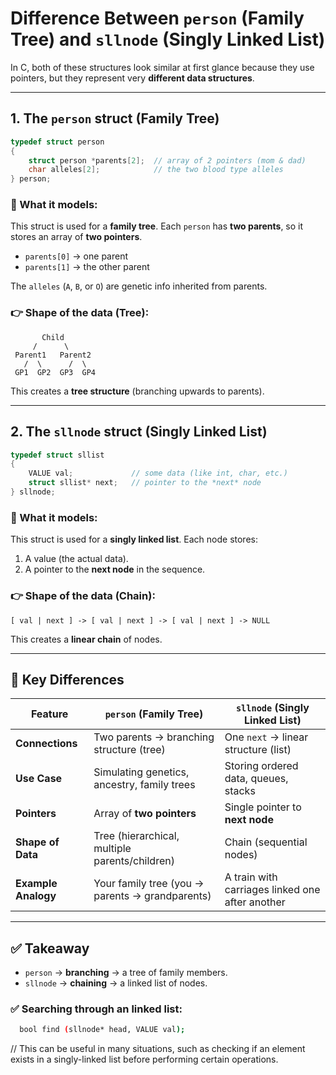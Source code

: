 # Difference Between `person` (Family Tree) and `sllnode` (Singly Linked List)

In C, both of these structures look similar at first glance because they use pointers, but they represent very **different data structures**.

---

## 1. The `person` struct (Family Tree)

```c
typedef struct person
{
    struct person *parents[2];  // array of 2 pointers (mom & dad)
    char alleles[2];            // the two blood type alleles
} person;
```

### 🔹 What it models:
This struct is used for a **family tree**.
Each `person` has **two parents**, so it stores an array of **two pointers**.

- `parents[0]` → one parent
- `parents[1]` → the other parent

The `alleles` (`A`, `B`, or `O`) are genetic info inherited from parents.

### 👉 Shape of the data (Tree):
```
       Child
     /      \
 Parent1   Parent2
   /  \      /  \
 GP1  GP2  GP3  GP4
```

This creates a **tree structure** (branching upwards to parents).

---

## 2. The `sllnode` struct (Singly Linked List)

```c
typedef struct sllist
{
    VALUE val;             // some data (like int, char, etc.)
    struct sllist* next;   // pointer to the *next* node
} sllnode;
```

### 🔹 What it models:
This struct is used for a **singly linked list**.
Each node stores:

1. A value (the actual data).
2. A pointer to the **next node** in the sequence.

### 👉 Shape of the data (Chain):
```
[ val | next ] -> [ val | next ] -> [ val | next ] -> NULL
```

This creates a **linear chain** of nodes.

---

## 🚨 Key Differences

| Feature                  | `person` (Family Tree)                         | `sllnode` (Singly Linked List) |
|--------------------------|------------------------------------------------|--------------------------------|
| **Connections**          | Two parents → branching structure (tree)       | One `next` → linear structure (list) |
| **Use Case**             | Simulating genetics, ancestry, family trees    | Storing ordered data, queues, stacks |
| **Pointers**             | Array of **two pointers**                      | Single pointer to **next node** |
| **Shape of Data**        | Tree (hierarchical, multiple parents/children) | Chain (sequential nodes) |
| **Example Analogy**      | Your family tree (you → parents → grandparents) | A train with carriages linked one after another |

---

## ✅ Takeaway

- `person` → **branching** → a tree of family members.
- `sllnode` → **chaining** → a linked list of nodes.

### ✅ Searching through an linked list:

```bash
  bool find (sllnode* head, VALUE val);
```
// This can be useful in many situations, such as checking if an element exists in a singly-linked list before performing certain operations.
